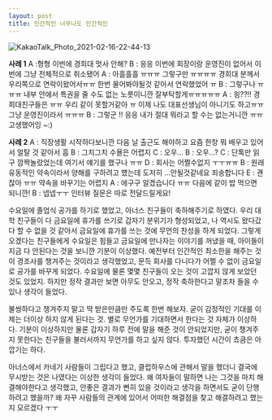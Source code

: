 ```yaml
---
layout: post
title: 인간적인 너무나도 인간적인
---
```


![KakaoTalk_Photo_2021-02-16-22-44-13](https://user-images.githubusercontent.com/50545088/108073019-eeea0f00-70aa-11eb-817a-1d476db3b3d8.jpeg)

**사례 1**
A :형형 이번에 경희대 멋사 안해?
B : 응응 이번에 회장이랑 운영진이 없어서 이번에 그냥 전체적으로 취소됐어
A : 아흘흘흘 ㅠㅠㅠ 그렇구만 ㅠㅠㅠㅠ 경희대 분께서 우리쪽으로 연락이왔어서ㅠㅠ 한번 물어봐야될것 같아서 연락했었어 ㅠ
B : 그렇구나 ㅠㅠㅠ 내부 안에서 특권을 줄 수도 없는 노릇이니깐 잘부탁할게ㅠㅠㅠㅠㅠ
A : 읭??!! 경희대친구들은 ㅠㅠ 우리 같이 못할거같아 ㅠ 이제 나도 대표선생님이 아니기도 하고ㅠㅠ 그냥 운영진이라서 ㅠㅠㅠ
B : 그렇군 !! 응응 내가 절대 뭐라고 할 수는 없는거니깐 ㅠㅠ 고생했어잉 ~:)

**사례 2**
A : 직장생활 시작하다보니깐 다음 날 출근도 해야하고 요즘 한창 뭐 배우고 있어서 얼탈 것 같아서 흠
B : 그치그치 수욜은 어렵지
C : 오우...
B : 오우...?
C : 단톡만 읽구 깜짝놀랐었는데 여기서 얘기를 했구나 ㅠㅠ
D : 회사는 어쩔수없지 ㅜㅜㅠㅠ
B : 원래 유동적인 약속이라서 양해를 구하려고 헀는데 도저히 ...안될것같네요 죄송합니다
E : 괜찮아 ㅠㅠ 약속을 바꾸기는 어렵지
A : 에구구 알겠습니다 ㅠㅠ 다음에 같이 밥 먹으면 되니깐!
B : 넵넵ㅜㅜ 인터뷰 질문은 따로 전달드릴게요!

수요일에 졸업식 공가를 하기로 했었고, 아너스 친구들이 축하해주기로 하였다. 우리 대학 친구들이 다 금요일에 휴가를 쓰기로 갑자기 분위기가 형성되었고, 나 역시도 왔다갔다 할 수 없을 것 같아서 금요일에 휴가를 쓰는 것에 무언의 찬성을 하게 되었다. 그렇게 오겠다는 친구들에게 수요일은 힘들고 금요일에 만나자는 이야기를 꺼냈을 때, 아이들이 지금 다 안된다는 것을 보니깐 기분이 이상했다. 예전부터 인간적인 최소한을 해주는 것이 경조사를 챙겨주는 것이라고 생각했었고, 문득 회사를 다니다가 어쩔 수 없이 금요일로 공가를 바꾸게 되었다. 수요일에 물론 몇몇 친구들이 오는 것이 고깝지 않게 보았던 것도 있었지. 하지만 정작 결과만 보면 아무도 안오고, 정작 축하한다고 말조차 들을 수 있나 생각이 들었다. 

불쌍하다고 챙겨주지 말고 딱 받은만큼만 주도록 한번 해보자. 굳이 감정적인 기대를 이제는 더이상 하지 않게 된다는 것. 별로 무언가를 기대하면서 한다는 것 자체가 이상하다. 기분이 이상하지만 물론 갑자기 하루 전에 말을 해준 것이 안되었지만, 굳이 챙겨주지 못한다는 친구들을 불러서까지 무언가를 하고 싶지 않다. 투자했던 시간이 쵸큼은 아깝기는 하다.

아너스에서 카네기 사람들이 그립다고 했고, 클럽하우스에 관해서 말을 했더니 결국에 무시받는 것은 나였다는 이상한 생각이 들었다. 왜 여자들이 말하면 나는 그것을 마치 해결해야한다고 생각했고, 안좋은 결과가 뻔히 있을 것이라고 생각을 하면서도 굳이 단행하려고 했을까? 왜 자꾸 사람들의 관계에 있어서 어떠한 해결점을 찾고 해결하려고 했는지 모르겠다 ㅜㅜ

